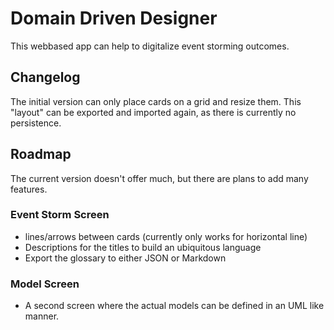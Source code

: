 # Domain Driven Designer

This webbased app can help to digitalize event storming outcomes. 

## Changelog
The initial version can only place cards on a grid and resize them. This "layout" can be exported and imported again, as there is currently no persistence.

## Roadmap
The current version doesn't offer much, but there are plans to add many features.

### Event Storm Screen
- lines/arrows between cards (currently only works for horizontal line)
- Descriptions for the titles to build an ubiquitous language
- Export the glossary to either JSON or Markdown

### Model Screen
- A second screen where the actual models can be defined in an UML like manner.

